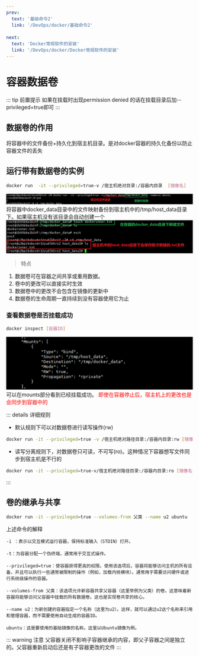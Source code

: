 ```yaml
---
prev:
  text: '基础命令2'
  link: '/DevOps/docker/基础命令2'

next:
  text: 'Docker常规软件的安装'
  link: '/DevOps/docker/Docker常规软件的安装'
---
```


# 容器数据卷


::: tip 前置提示
如果在挂载时出现permission denied 的话在挂载目录后加--privileged=true即可
::: 

## 数据卷的作用
将容器中的文件备份+持久化到宿主机目录。是对docker容器的持久化备份以防止容器文件的丢失

## 运行带有数据卷的实例
```bash
docker run  -it --privileged=true-v /宿主机绝对目录:/容器内目录  [镜像名]
```


![](../../assets/docker-4-1.png)
将容器中docker_data目录中的文件映射备份到宿主机中的/tmp/host_data目录下。如果宿主机没有该目录会自动创建一个
![](../../assets/docker-4-2.png)

> 特点
1. 数据卷可在容器之间共享或重用数据。
2. 卷中的更改可以直接实时生效
3. 数据卷中的更改不会包含在镜像的更新中
4. 数据卷的生命周期一直持续到没有容器使用它为止

### 查看数据卷是否挂载成功
```bash
docker inspect [容器ID]
```

![](../../assets/docker-4-3.png)
可以在mounts部分看到已经挂载成功。 <span style="color:red">即使在容器停止后，宿主机上的更改也是会同步到容器中的</span>

::: details 详细规则 
- 默认规则下可以对数据卷进行读写操作(rw)<br>
```bash
docker run -it --privileged=true -v /宿主机绝对路径目录:/容器内目录:rw [镜像名]
```

- 读写分离规则下，对数据卷只可读，不可写(ro)。这种情况下容器想写文件同步到宿主机是不行的<br>
```bash
docker run -it --privileged=true-v/宿主机绝对路径目录:/容器内目录:ro [镜像名]
```
:::
## 卷的继承与共享
```bash
docker run -it --privileged=true --volumes-from 父类 --name u2 ubuntu
```
上述命令的解释
```text
-i ：表示以交互模式运行容器，保持标准输入（STDIN）打开。

-t：为容器分配一个伪终端，通常用于交互式操作。

--privileged=true：使容器获得更高的权限。使用该选项后，容器将能够访问主机的所有设备，并且可以执行一些通常被限制的操作（例如，加载内核模块）。通常用于需要访问硬件或进行系统级操作的容器。

--volumes-from 父类：该选项允许新容器共享父容器（这里举例为父类）的卷。这意味着新容器将能够访问父容器中挂载的所有数据卷。这也是实现卷共享的核心。

--name u2：为新创建的容器指定一个名称（这里为u2）。这样，就可以通过u2这个名称来引用和管理容器，而不需要使用自动生成的容器ID。

ubuntu：这是要使用的基础镜像的名称。这里以Ubuntu镜像为例。
```

::: warning 注意
父容器关闭不影响子容器继承的内容，即父子容器之间是独立的。父容器重新启动后还是有子容器更改的文件
:::




